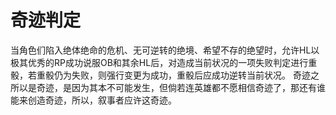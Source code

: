 # 奇迹判定

当角色们陷入绝体绝命的危机、无可逆转的绝境、希望不存的绝望时，允许HL以极其优秀的RP成功说服OB和其余HL后，对造成当前状况的一项失败判定进行重骰，若重骰仍为失败，则强行变更为成功，重骰后应成功逆转当前状况。
    奇迹之所以是奇迹，是因为其本不可能发生，但倘若连英雄都不愿相信奇迹了，那还有谁能来创造奇迹，所以，叙事者应许这奇迹。
